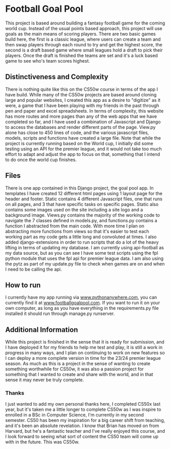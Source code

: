 # Football Goal Pool

This project is based around building a fantasy football game for the coming world cup. Instead of the usual points based approach, this project will use goals as the main means of scoring players. There are two basic games build here, the first is a classic league, where users can create a team and then swap players through each round to try and get the highest score, the second is a draft based game where small leagues hold a draft to pick their players. Once the draft is finished the teams are set and it's a luck based game to see who's team scores highest.

## Distinctiveness and Complexity

There is nothing quite like this on the CS50w course in terms of the app I have build. While many of the CS50w projects are based around cloning large and popular websites, I created this app as a desire to "digitize" as it were, a game that I have been playing with my friends in the past through pen and paper and excel spreadsheets. In terms of complexity, this website has more routes and more pages than any of the web apps that we have completed so far, and I have used a combination of Javascript and Django to access the databases and render different parts of the page. View.py alone has close to 450 lines of code, and the various javascript files, models, scripts and functions have created a large file. Note that while the project is currently running based on the World cup, I initially did some testing using an API for the premier league, and it would not take too much effort to adapt and adjust the app to focus on that, something that I intend to do once the world cup finishes.

## Files

There is one app contained in this Django project, the goal pool app. In templates I have created 12 different html pages using 1 layout page for the header and footer. Static contains 4 different Javascript files, one that runs on all pages, and 3 that have specific tasks on specific pages. Static also contains some images used on the site including a site logo and a background image. Views.py contains the majority of the working code to navigate the 7 classes defined in models.py, and functions.py contains a function I abstracted from the main code. With more time I plan on abstracting more functions from views so that it's easier to test each working part as my code gets a little long and convoluted at times. I also added django-extensions in order to run scripts that do a lot of the heavy lifting in terms of updating my database. I am currently using api-football as my data source, but as you can see I have some test scripts using the fpl python module that uses the fpl api for premier league data. I am also using the pytz as part of my update.py file to check when games are on and when I need to be calling the api.

## How to run

I currently have my app running via www.pythonanywhere.com, you can currently find it at www.footballgoalpool.com. If you want to run it on your own computer, as long as you have everything in the requirements.py file installed it should run through manage.py runserver.

## Additional Information

While this project is finished in the sense that it is ready for submission, and I have deployed it for my friends to help me test and play, it is still a work in progress in many ways, and I plan on continuing to work on new features so I can deploy a more complete version in time for the 23/24 premier league season. As much as this is a project in the sense of wanting to create something worthwhile for CS50w, it was also a passion project for something that I wanted to create and share with the world, and in that sense it may never be truly complete.

### Thanks

I just wanted to add my own personal thanks here, I completed CS50x last year, but it's taken me a little longer to complete CS50w as I was inspire to enrolled in a BSc in Computer Science, I'm currently in my second semester. CS50 has been my inspiration for a big career shift from teaching, and it's been an absolute revelation. I know that Brian has moved on from Harvard, but he's a fantastic teacher and I've really enjoyed this course, and I look forward to seeing what sort of content the CS50 team will come up with in the future. This was CS50w.
